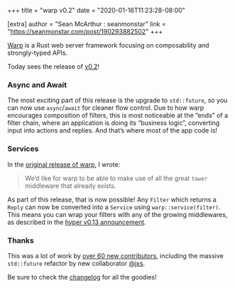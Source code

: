 +++
title = "warp v0.2"
date = "2020-01-16T11:23:28-08:00"

[extra]
author = "Sean McArthur : seanmonstar"
link = "https://seanmonstar.com/post/190293882502"
+++
<p><a href="https://crates.io/crates/warp">Warp</a> is a Rust web server framework focusing on composability and strongly-typed APIs.</p>

<p>Today sees the release of <a href="https://github.com/seanmonstar/warp/releases/tag/v0.2.0">v0.2</a>!</p>

<h3>Async and Await</h3>

<p>The most exciting part of this release is the upgrade to <code>std::future</code>, so you can now use <code>async</code>/<code>await</code> for cleaner flow control. Due to how warp encourages composition of filters, this is most noticeable at the &ldquo;ends&rdquo; of a filter chain, where an application is doing its &ldquo;business logic&rdquo;, converting input into actions and replies. And that&rsquo;s where most of the app code is!</p>

<h3>Services</h3>

<p>In the <a href="https://seanmonstar.com/post/176530511587/warp">original release of warp</a>, I wrote:</p>

<blockquote>
  <p>We’d like for warp to be able to make use of all the great <code>tower</code> middleware that already exists.</p>
</blockquote>

<p>As part of this release, that is now possible! Any <code>Filter</code> which returns a <code>Reply</code> can now be converted into a <code>Service</code> using <code>warp::service(filter)</code>. This means you can wrap your filters with any of the growing middlewares, as described in the <a href="https://seanmonstar.com/post/189594157852/hyper-v013">hyper v0.13 announcement</a>.</p>

<h3>Thanks</h3>

<p>This was a lot of work by <a href="https://github.com/seanmonstar/warp/graphs/contributors">over 60 new contributors</a>, including the massive <code>std::future</code> refactor by new collaborator <a href="https://github.com/jxs">@jxs</a>.</p>

<p>Be sure to check the <a href="https://github.com/seanmonstar/warp/releases/tag/v0.2.0">changelog</a> for all the goodies!</p>